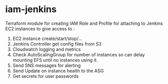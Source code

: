 # iam-jenkins

Terraform module for creating IAM Role and Profile for attaching to Jenkins EC2 instances to give access to :
1) EC2 instance create/start/stop/...
2) Jenkins Controller get config files from S3
3) Cloudwatch logging and metrics
4) Check AutoScalingGroup for number of instances so can delay mounting EFS until no instances using it.
5) Send SNS messages for alerting
6) Send Update on instance health to the ASG
7) Get secrets for user passwords